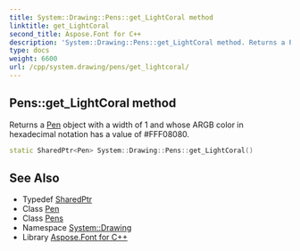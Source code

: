 ```yaml
---
title: System::Drawing::Pens::get_LightCoral method
linktitle: get_LightCoral
second_title: Aspose.Font for C++
description: 'System::Drawing::Pens::get_LightCoral method. Returns a Pen object with a width of 1 and whose ARGB color in hexadecimal notation has a value of #FFF08080 in C++.'
type: docs
weight: 6600
url: /cpp/system.drawing/pens/get_lightcoral/
---
```

## Pens::get_LightCoral method


Returns a [Pen](../../pen/) object with a width of 1 and whose ARGB color in hexadecimal notation has a value of #FFF08080.

```cpp
static SharedPtr<Pen> System::Drawing::Pens::get_LightCoral()
```

## See Also

* Typedef [SharedPtr](../../../system/sharedptr/)
* Class [Pen](../../pen/)
* Class [Pens](../)
* Namespace [System::Drawing](../../)
* Library [Aspose.Font for C++](../../../)
